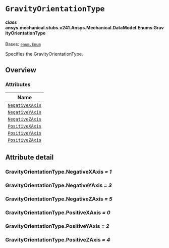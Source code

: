 <!-- vale off -->

<a id="gravityorientationtype"></a>

# `GravityOrientationType`

<a id="ansys.mechanical.stubs.v241.Ansys.Mechanical.DataModel.Enums.GravityOrientationType"></a>

#### *class* ansys.mechanical.stubs.v241.Ansys.Mechanical.DataModel.Enums.GravityOrientationType

Bases: [`enum.Enum`](https://docs.python.org/3/library/enum.html#enum.Enum)

Specifies the GravityOrientationType.

<!-- !! processed by numpydoc !! -->

<a id="overview"></a>

## Overview

### Attributes

| Name |
| ------------------------------------------------------------ |
| [`NegativeXAxis`](#GravityOrientationType.NegativeXAxis) |
| [`NegativeYAxis`](#GravityOrientationType.NegativeYAxis) |
| [`NegativeZAxis`](#GravityOrientationType.NegativeZAxis) |
| [`PositiveXAxis`](#GravityOrientationType.PositiveXAxis) |
| [`PositiveYAxis`](#GravityOrientationType.PositiveYAxis) |
| [`PositiveZAxis`](#GravityOrientationType.PositiveZAxis) |

<a id="attribute-detail"></a>

## Attribute detail

<a id="GravityOrientationType.NegativeXAxis"></a>

### GravityOrientationType.NegativeXAxis *= 1*

<a id="GravityOrientationType.NegativeYAxis"></a>

### GravityOrientationType.NegativeYAxis *= 3*

<a id="GravityOrientationType.NegativeZAxis"></a>

### GravityOrientationType.NegativeZAxis *= 5*

<a id="GravityOrientationType.PositiveXAxis"></a>

### GravityOrientationType.PositiveXAxis *= 0*

<a id="GravityOrientationType.PositiveYAxis"></a>

### GravityOrientationType.PositiveYAxis *= 2*

<a id="GravityOrientationType.PositiveZAxis"></a>

### GravityOrientationType.PositiveZAxis *= 4*

<!-- vale on -->
